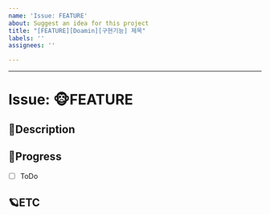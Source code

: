 ```yaml
---
name: 'Issue: FEATURE'
about: Suggest an idea for this project
title: "[FEATURE][Doamin][구현기능] 제목"
labels: ''
assignees: ''

---
```


---

# Issue: 🐵FEATURE

## 🎈Description
<!-- 설명을 작성하시오. -->

## 🎹Progress
- [ ] ToDo

## 🪐ETC
<!-- 비고 -->
